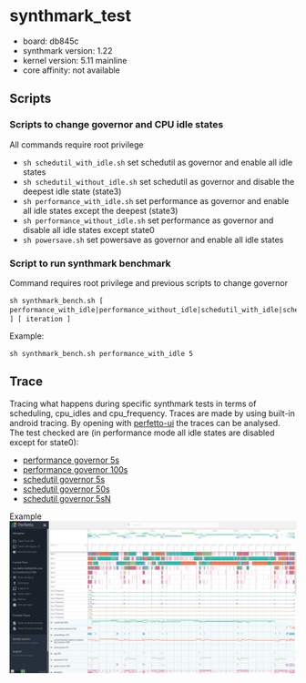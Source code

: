 # synthmark_test 

- board: db845c
- synthmark version: 1.22
- kernel version: 5.11 mainline
- core affinity: not available

## Scripts

### Scripts to change governor and CPU idle states
All commands require root privilege
- ```sh schedutil_with_idle.sh``` set schedutil as governor and enable all idle states
- ```sh schedutil_without_idle.sh``` set schedutil as governor and disable the deepest idle state (state3)
- ```sh performance_with_idle.sh``` set performance as governor and enable all idle states except the deepest (state3)
- ```sh performance_without_idle.sh``` set performance as governor and disable all idle states except state0
- ```sh powersave.sh``` set powersave as governor and enable all idle states

### Script to run synthmark benchmark
Command requires root privilege and previous scripts to change governor
```command
sh synthmark_bench.sh [ performance_with_idle|performance_without_idle|schedutil_with_idle|schedutil_without_idle ] [ iteration ] 
```
Example:
```command
sh synthmark_bench.sh performance_with_idle 5 
```
## Trace
Tracing what happens during specific synthmark tests in terms of scheduling, cpu_idles and cpu_frequency. Traces are made by using built-in android tracing. By opening with [perfetto-ui](https://ui.perfetto.dev/#!/) the traces can be analysed.
The test checked are (in performance mode all idle states are disabled except for state0):
- [performance governor 5s](traces/trace-db845c-AOSP.MASTER-performance_5s.perfetto-trace)
- [performance governor 100s](traces/trace-db845c-AOSP.MASTER-performance_100s.perfetto-trace)
- [schedutil governor 5s](traces/trace-db845c-AOSP.MASTER-schedutil_5s.perfetto-trace)
- [schedutil governor 50s](traces/trace-db845c-AOSP.MASTER-schedutil_50s.perfetto-trace)
- [schedutil governor 5sN](traces/trace-db845c-AOSP.MASTER-schedutil_5sN.perfetto-trace)

Example
![Perfetto_GUI](traces/Perfetto_Gui.png)
